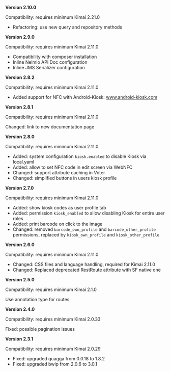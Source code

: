 **Version 2.10.0**

Compatibility: requires minimum Kimai 2.21.0

- Refactoring: use new query and repository methods

**Version 2.9.0**

Compatibility: requires minimum Kimai 2.11.0

- Compatibility with composer installation
- Inline Nelmio API Doc configuration
- Inline JMS Serializer configuration

**Version 2.8.2**

Compatibility: requires minimum Kimai 2.11.0

- Added support for NFC with Android-Kiosk: www.android-kiosk.com

**Version 2.8.1**

Compatibility: requires minimum Kimai 2.11.0

Changed: link to new documentation page

**Version 2.8.0**

Compatibility: requires minimum Kimai 2.11.0

- Added: system configuration `kiosk.enabled` to disable Kiosk via local.yaml
- Added: allow to set NFC code in edit screen via WebNFC
- Changed: support attribute caching in Voter
- Changed: simplified buttons in users kiosk profile

**Version 2.7.0**

Compatibility: requires minimum Kimai 2.11.0

- Added: show kiosk codes as user profile tab
- Added: permission `kiosk_enabled` to allow disabling Kiosk for entire user roles
- Added: print barcode on click to the image
- Changed: removed `barcode_own_profile` and `barcode_other_profile` permissions, replaced by `kiosk_own_profile` and `kiosk_other_profile`

**Version 2.6.0**

Compatibility: requires minimum Kimai 2.11.0

- Changed: CSS files and language handling, required for Kimai 2.11.0
- Changed: Replaced deprecated RestRoute attribute with SF native one

**Version 2.5.0**

Compatibility: requires minimum Kimai 2.1.0

Use annotation type for routes

**Version 2.4.0**

Compatibility: requires minimum Kimai 2.0.33

Fixed: possible pagination issues

**Version 2.3.1**

Compatibility: requires minimum Kimai 2.0.29

- Fixed: upgraded quagga from 0.0.18 to 1.8.2
- Fixed: upgraded bwip from 2.0.6 to 3.0.1

